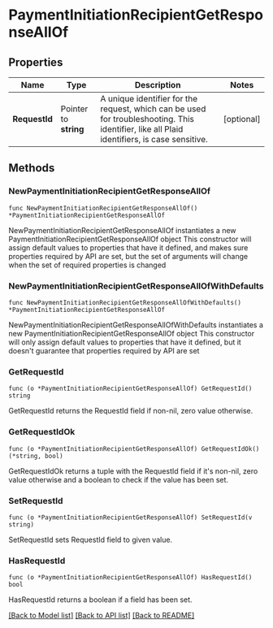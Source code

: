 # PaymentInitiationRecipientGetResponseAllOf

## Properties

Name | Type | Description | Notes
------------ | ------------- | ------------- | -------------
**RequestId** | Pointer to **string** | A unique identifier for the request, which can be used for troubleshooting. This identifier, like all Plaid identifiers, is case sensitive. | [optional] 

## Methods

### NewPaymentInitiationRecipientGetResponseAllOf

`func NewPaymentInitiationRecipientGetResponseAllOf() *PaymentInitiationRecipientGetResponseAllOf`

NewPaymentInitiationRecipientGetResponseAllOf instantiates a new PaymentInitiationRecipientGetResponseAllOf object
This constructor will assign default values to properties that have it defined,
and makes sure properties required by API are set, but the set of arguments
will change when the set of required properties is changed

### NewPaymentInitiationRecipientGetResponseAllOfWithDefaults

`func NewPaymentInitiationRecipientGetResponseAllOfWithDefaults() *PaymentInitiationRecipientGetResponseAllOf`

NewPaymentInitiationRecipientGetResponseAllOfWithDefaults instantiates a new PaymentInitiationRecipientGetResponseAllOf object
This constructor will only assign default values to properties that have it defined,
but it doesn't guarantee that properties required by API are set

### GetRequestId

`func (o *PaymentInitiationRecipientGetResponseAllOf) GetRequestId() string`

GetRequestId returns the RequestId field if non-nil, zero value otherwise.

### GetRequestIdOk

`func (o *PaymentInitiationRecipientGetResponseAllOf) GetRequestIdOk() (*string, bool)`

GetRequestIdOk returns a tuple with the RequestId field if it's non-nil, zero value otherwise
and a boolean to check if the value has been set.

### SetRequestId

`func (o *PaymentInitiationRecipientGetResponseAllOf) SetRequestId(v string)`

SetRequestId sets RequestId field to given value.

### HasRequestId

`func (o *PaymentInitiationRecipientGetResponseAllOf) HasRequestId() bool`

HasRequestId returns a boolean if a field has been set.


[[Back to Model list]](../README.md#documentation-for-models) [[Back to API list]](../README.md#documentation-for-api-endpoints) [[Back to README]](../README.md)



